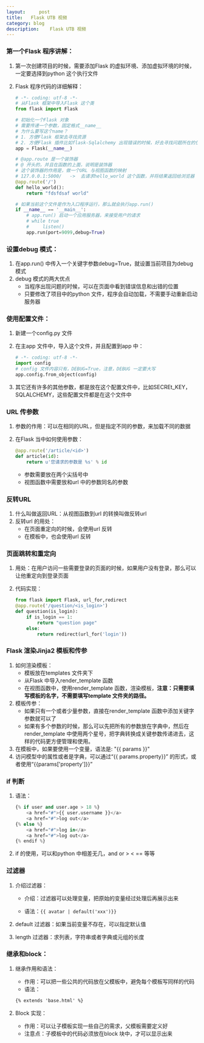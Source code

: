 ```yaml
---
layout:     post
title:   Flask UTB 视频
category: blog
description:	Flask UTB 视频
---
```


### 第一个Flask 程序讲解：

1. 第一次创建项目的时候，需要添加Flask 的虚拟环境、添加虚拟环境的时候，一定要选择到python 这个执行文件

2. Flask 程序代码的详细解释：

   ```python
   # -*- coding: utf-8 -*-
   # 从Flask 框架中导入Flask 这个类
   from flask import Flask

   # 初始化一个Flask 对象
   # 需要传递一个参数，固定格式__name__
   # 为什么要写这个name？
   # 1. 方便Flask 框架去寻找资源
   # 2. 方便Flask 插件比如flask-Sqlalchemy 出现错误的时候，好去寻找问题所在的位置
   app = Flask(__name__)

   # @app.route 是一个装饰器
   # @ 开头的，并且在函数的上面，说明是装饰器
   # 这个装饰器的作用是，做一个URL 与视图函数的映射
   # 127.0.0.1:5000/   ->  去请求hello_world 这个函数，并将结果返回给浏览器
   @app.route('/')
   def hello_world():
       return "fdsfdsaf world"

   # 如果当前这个文件是作为入口程序运行，那么就会执行app.run()
   if __name__ == '__main__':
       # app.run() 启动一个应用服务器，来接受用户的请求
       # while true
       #     listen()
       app.run(port=9099,debug=True)
   ```

### 设置debug 模式：

1. 在app.run() 中传入一个关键字参数debug=True，就设置当前项目为debug 模式
2. debug 模式的两大优点
   - 当程序出现问题的时候，可以在页面中看到错误信息和出错的位置
   - 只要修改了项目中的python 文件，程序会自动加载，不需要手动重新启动服务器

### 使用配置文件：

1. 新建一个config.py 文件

2. 在主app 文件中，导入这个文件，并且配置到app 中：

   ```python
   # -*- coding: utf-8 -*-
   import config
   # config 文件内容只有，DEBUG=True，注意，DEBUG 一定要大写
   app.config.from_object(config)
   ```

3. 其它还有许多的其他参数，都是放在这个配置文件中，比如SECREt_KEY，SQLALCHEMY，这些配置文件都是在这个文件中

### URL 传参数

1. 参数的作用：可以在相同的URL，但是指定不同的参数，来加载不同的数据

2. 在Flask 当中如何使用参数：

   ```python
   @app.route('/article/<id>')
   def article(id):
       return u'您请求的参数是 %s' % id
   ```

   - 参数需要放在两个尖括号中
   - 视图函数中需要放和url 中的参数同名的参数

### 反转URL

1. 什么叫做返回URL：从视图函数到url 的转换叫做反转url
2. 反转url 的用处：
   - 在页面重定向的时候，会使用url 反转
   - 在模板中，也会使用url 反转

### 页面跳转和重定向

1. 用处：在用户访问一些需要登录的页面的时候，如果用户没有登录，那么可以让他重定向到登录页面

2. 代码实现：

   ```python
   from flask import Flask, url_for,redirect
   @app.route('/question/<is_login>')
   def question(is_login):
       if is_login == 1:
           return "question page"
       else:
           return redirect(url_for('login'))
   ```

### Flask 渲染Jinja2 模板和传参

1. 如何渲染模板：
   - 模板放在templates 文件夹下
   - 从Flask 中导入render_template 函数
   - 在视图函数中，使用render_template 函数，渲染模板，**注意：只需要填写模板的名字，不需要填写template 文件夹的路径。**
2. 模板传参：
   - 如果只有一个或者少量参数，直接在render_template 函数中添加关键字参数就可以了
   - 如果有多个参数的时候，那么可以先把所有的参数放在字典中，然后在render_template 中使用两个星号，把字典转换成关键参数传递进去，这样的代码更方便管理和使用。
3. 在模板中，如果要使用一个变量，语法是: "{{ params }}"
4. 访问模型中的属性或者是字典，可以通过“{{ params.property}}” 的形式，或者使用“{{params['property']}}”

### if 判断

1. 语法：

   ```python
   {% if user and user.age > 18 %}
       <a href="#">{{ user.username }}</a>
       <a href="#">log out</a>
   {% else %}
       <a href="#">log in</a>
       <a href="#">log out</a>
   {% endif %}
   ```

2. if 的使用，可以和python 中相差无几，and or > < ==  等等


### 过滤器

1. 介绍过滤器：

   - 介绍：过滤器可以处理变量，把原始的变量经过处理后再展示出来

   - 语法：`{{ avatar | default('xxx')}}`

2. default 过滤器：如果当前变量不存在，可以指定默认值

3. length 过滤器：求列表，字符串或者字典或元组的长度


### 继承和block：

1. 继承作用和语法：

   - 作用：可以把一些公共的代码放在父模板中，避免每个模板写同样的代码
   - 语法：

   ```html
   {% extends 'base.html' %}
   ```

2. Block 实现：

   - 作用：可以让子模板实现一些自己的需求，父模板需要定义好
   - 注意点：子模板中的代码必须放在block 块中，才可以显示出来